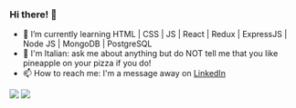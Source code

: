 ### Hi there! 👋

- 🌱 I’m currently learning HTML | CSS | JS | React | Redux | ExpressJS | Node JS | MongoDB | PostgreSQL
- 🍕 I'm Italian: ask me about anything but do NOT tell me that you like pineapple on your pizza if you do!
- 📫 How to reach me: I'm a message away on [LinkedIn](https://www.linkedin.com/in/dianaberte)

[![](https://visitcount.itsvg.in/api?id=DianaBerte&label=Profile%20Views&color=12&pretty=false)](https://visitcount.itsvg.in)
<a href="https://visitcount.itsvg.in">
  <img src="https://visitcount.itsvg.in/api?id=DianaBerte&label=Profile%20Views&color=12&pretty=false" />
</a>

<!--
**DianaBerte/DianaBerte** is a ✨ _special_ ✨ repository because its `README.md` (this file) appears on your GitHub profile.

Here are some ideas to get you started:

- 🔭 I’m currently working on ...
- 🌱 I’m currently learning ...
- 👯 I’m looking to collaborate on ...
- 🤔 I’m looking for help with ...
- 💬 Ask me about ...
- 📫 How to reach me: ...
- 😄 Pronouns: ...
- ⚡ Fun fact: ...
-->
